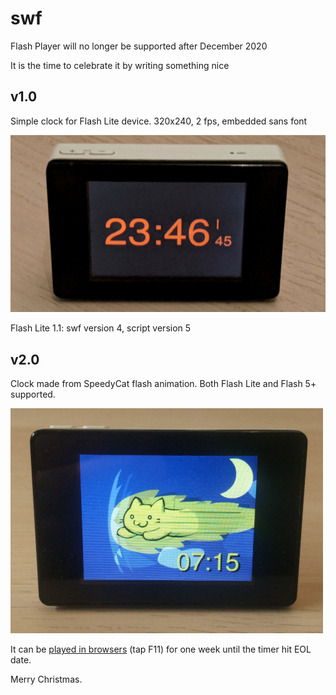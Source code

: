 # swf
Flash Player will no longer be supported after December 2020

It is the time to celebrate it by writing something nice

## v1.0
Simple clock for Flash Lite device. 320x240, 2 fps, embedded sans font

![clock1](src/main/resources/clock1.jpg)

Flash Lite 1.1: swf version 4, script version 5

## v2.0
Clock made from SpeedyCat flash animation. Both Flash Lite and Flash 5+ supported.

![clock2](src/main/resources/clock2.jpg)

It can be [played in browsers](https://abalanonline.github.io/swf/) (tap F11) for one week until the timer hit EOL date.

Merry Christmas.
